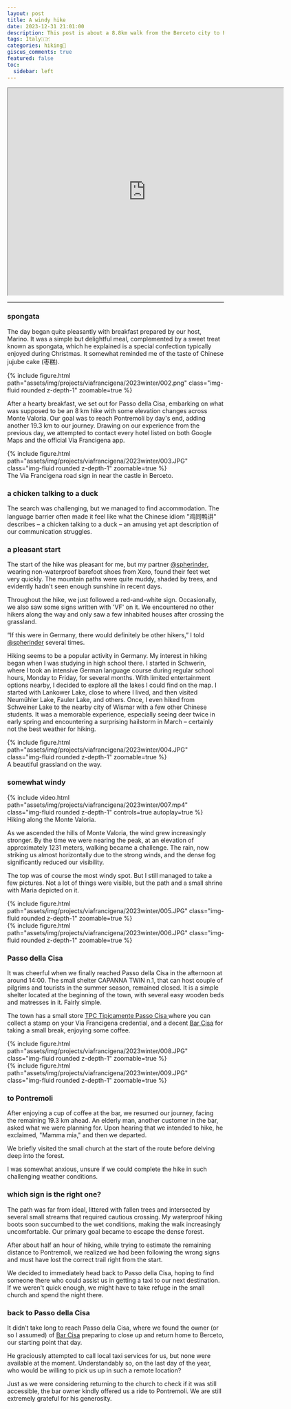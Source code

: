 ```yaml
---
layout: post
title: A windy hike
date: 2023-12-31 21:01:00
description: This post is about a 8.8km walk from the Berceto city to Passo della Cisa, followed by a ride to Pontremoli.
tags: Italy🇮🇹
categories: hiking🥾
giscus_comments: true
featured: false
toc:
  sidebar: left
---
```


<iframe src="https://www.google.com/maps/d/u/0/embed?mid=1IdbC8VWtdr5sVbbaS8Ss8XdRYZmOla0&ehbc=2E312F&noprof=1" width="640" height="480"></iframe>

---

### spongata

The day began quite pleasantly with breakfast prepared by our host, Marino. It was a simple but delightful meal, complemented by a sweet treat known as spongata, which he explained is a special confection typically enjoyed during Christmas. It somewhat reminded me of the taste of Chinese jujube cake (枣糕).

<div class="row mt-3">
    <div class="col-sm mt-3 mt-md-0">
        {% include figure.html path="assets/img/projects/viafrancigena/2023winter/002.png" class="img-fluid rounded z-depth-1" zoomable=true %}
    </div>
</div>

After a hearty breakfast, we set out for Passo della Cisa, embarking on what was supposed to be an 8 km hike with some elevation changes across Monte Valoria. Our goal was to reach Pontremoli by day's end, adding another 19.3 km to our journey. Drawing on our experience from the previous day, we attempted to contact every hotel listed on both Google Maps and the official Via Francigena app.

<div class="row mt-3">
    <div class="col-sm mt-3 mt-md-0">
        {% include figure.html path="assets/img/projects/viafrancigena/2023winter/003.JPG" class="img-fluid rounded z-depth-1" zoomable=true %}
    </div>
</div>
<div class="caption">
  The Via Francigena road sign in near the castle in Berceto.
</div>

### a chicken talking to a duck

The search was challenging, but we managed to find accommodation. The language barrier often made it feel like what the Chinese idiom "鸡同鸭讲" describes – a chicken talking to a duck – an amusing yet apt description of our communication struggles.

### a pleasant start

The start of the hike was pleasant for me, but my partner [@spherinder](https://github.com/spherinder), wearing non-waterproof barefoot shoes from Xero, found their feet wet very quickly. The mountain paths were quite muddy, shaded by trees, and evidently hadn't seen enough sunshine in recent days.

Throughout the hike, we just followed a red-and-white sign. Occasionally, we also saw some signs written with 'VF' on it. We encountered no other hikers along the way and only saw a few inhabited houses after crossing the grassland.

“If this were in Germany, there would definitely be other hikers,” I told [@spherinder](https://github.com/spherinder) several times.

Hiking seems to be a popular activity in Germany. My interest in hiking began when I was studying in high school there. I started in Schwerin, where I took an intensive German language course during regular school hours, Monday to Friday, for several months. With limited entertainment options nearby, I decided to explore all the lakes I could find on the map. I started with Lankower Lake, close to where I lived, and then visited Neumühler Lake, Fauler Lake, and others. Once, I even hiked from Schweiner Lake to the nearby city of Wismar with a few other Chinese students. It was a memorable experience, especially seeing deer twice in early spring and encountering a surprising hailstorm in March – certainly not the best weather for hiking.

<div class="row mt-3">
    <div class="col-sm mt-3 mt-md-0">
        {% include figure.html path="assets/img/projects/viafrancigena/2023winter/004.JPG" class="img-fluid rounded z-depth-1" zoomable=true %}
    </div>
</div>
<div class="caption">
    A beautiful grassland on the way.
</div>

### somewhat windy

<div class="row mt-3">
        {% include video.html path="assets/img/projects/viafrancigena/2023winter/007.mp4" class="img-fluid rounded z-depth-1" controls=true autoplay=true %}
</div>
<div class="caption">
    Hiking along the Monte Valoria.
</div>

As we ascended the hills of Monte Valoria, the wind grew increasingly stronger. By the time we were nearing the peak, at an elevation of approximately 1231 meters, walking became a challenge. The rain, now striking us almost horizontally due to the strong winds, and the dense fog significantly reduced our visibility.

The top was of course the most windy spot. But I still managed to take a few pictures. Not a lot of things were visible, but the path and a small shrine with Maria depicted on it.

<div class="row mt-3">
    <div class="col-sm mt-3 mt-md-0">
        {% include figure.html path="assets/img/projects/viafrancigena/2023winter/005.JPG" class="img-fluid rounded z-depth-1" zoomable=true %}
    </div>
    <div class="col-sm mt-3 mt-md-0">
        {% include figure.html path="assets/img/projects/viafrancigena/2023winter/006.JPG" class="img-fluid rounded z-depth-1" zoomable=true %}
    </div>
</div>

### Passo della Cisa

It was cheerful when we finally reached Passo della Cisa in the afternoon at around 14:00. The small shelter CAPANNA TWIN n.1, that can host couple of pilgrims and tourists in the summer season, remained closed. It is a simple shelter located at the beginning of the town, with several easy wooden beds and matresses in it. Fairly simple.

The town has a small store [TPC Tipicamente Passo Cisa
](https://maps.app.goo.gl/E28yhc7BcRiRk2HcA) where you can collect a stamp on your Via Francigena credential, and a decent [Bar Cisa](https://maps.app.goo.gl/dZgroyZRjzwkK6Ly8) for taking a small break, enjoying some coffee.
 
<div class="row mt-3">
    <div class="col-sm mt-3 mt-md-0">
        {% include figure.html path="assets/img/projects/viafrancigena/2023winter/008.JPG" class="img-fluid rounded z-depth-1" zoomable=true %}
    </div> 
    <div class="col-sm mt-3 mt-md-0">
        {% include figure.html path="assets/img/projects/viafrancigena/2023winter/009.JPG" class="img-fluid rounded z-depth-1" zoomable=true %}
    </div>   
</div>

### to Pontremoli

After enjoying a cup of coffee at the bar, we resumed our journey, facing the remaining 19.3 km ahead. An elderly man, another customer in the bar, asked what we were planning for. Upon hearing that we intended to hike, he exclaimed, "Mamma mia," and then we departed.


We briefly visited the small church at the start of the route before delving deep into the forest.

I was somewhat anxious, unsure if we could complete the hike in such challenging weather conditions.

### which sign is the right one?

The path was far from ideal, littered with fallen trees and intersected by several small streams that required cautious crossing. My waterproof hiking boots soon succumbed to the wet conditions, making the walk increasingly uncomfortable. Our primary goal became to escape the dense forest.

After about half an hour of hiking, while trying to estimate the remaining distance to Pontremoli, we realized we had been following the wrong signs and must have lost the correct trail right from the start.

We decided to immediately head back to Passo della Cisa, hoping to find someone there who could assist us in getting a taxi to our next destination. If we weren't quick enough, we might have to take refuge in the small church and spend the night there.

### back to Passo della Cisa

It didn’t take long to reach Passo della Cisa, where we found the owner (or so I assumed) of [Bar Cisa](https://maps.app.goo.gl/dZgroyZRjzwkK6Ly8)  preparing to close up and return home to Berceto, our starting point that day.

He graciously attempted to call local taxi services for us, but none were available at the moment. Understandably so, on the last day of the year, who would be willing to pick us up in such a remote location?

Just as we were considering returning to the church to check if it was still accessible, the bar owner kindly offered us a ride to Pontremoli. We are still extremely grateful for his generosity.